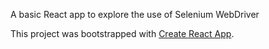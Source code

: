 A basic React app to explore the use of Selenium WebDriver

This project was bootstrapped with [Create React App](https://github.com/facebook/create-react-app).

